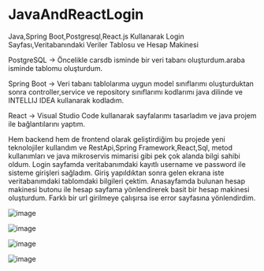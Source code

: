 # JavaAndReactLogin
Java,Spring Boot,Postgresql,React.js Kullanarak Login Sayfası,Veritabanındaki Veriler Tablosu ve Hesap Makinesi

PostgreSQL -> Öncelikle carsdb isminde bir veri tabanı oluşturdum.araba isminde tablomu oluşturdum.

Spring Boot -> Veri tabanı tablolarıma uygun model sınıflarımı oluşturduktan sonra controller,service ve repository sınıflarımı kodlarımı java dilinde ve INTELLIJ IDEA kullanarak kodladım.

React -> Visual Studio Code kullanarak sayfalarımı tasarladım ve java projem ile bağlantılarını yaptım.

Hem backend hem de frontend olarak geliştirdiğim bu projede yeni teknolojiler kullandım ve RestApi,Spring Framework,React,Sql, metod kullanımları ve java mikroservis mimarisi gibi pek çok alanda bilgi sahibi oldum.
Login sayfamda veritabanımdaki kayıtlı username ve password ile sisteme girişleri sağladım.
Giriş yapıldıktan sonra gelen ekrana iste veritabanımdaki tablomdaki bilgileri çektim.
Anasayfamda bulunan hesap makinesi butonu ile hesap sayfama yönlendirerek basit bir hesap makinesi oluşturdum.
Farklı bir url girilmeye çalışırsa ise error sayfasına yönlendirdim.

![image](https://github.com/alpsutug/JavaAndReactLogin/assets/119755534/2f2b51de-2089-4fe7-9163-5b4c8760b407)

![image](https://github.com/alpsutug/JavaAndReactLogin/assets/119755534/2ceea289-38cf-4e83-a474-3f67cad2062d)

![image](https://github.com/alpsutug/JavaAndReactLogin/assets/119755534/f0df2648-8655-49c6-a3c0-8392092f1155)

![image](https://github.com/alpsutug/JavaAndReactLogin/assets/119755534/a46deff2-26aa-4e4c-aa8b-aa3d7017baaf)

